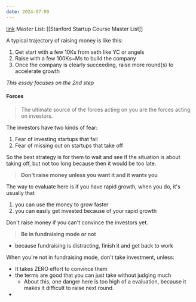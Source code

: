 ```yaml
---
date: 2024-07-09
---
```

[link](https://paulgraham.com/fr.html)
Master List: [[Stanford Startup Course Master List]]

A typical trajectory of raising money is like this:
1. Get start with a few 10Ks from seth like YC or angels
2. Raise with a few 100Ks~Ms to build the company
3. Once the company is clearly succeeding, raise more round(s) to accelerate growth

*This essay focuses on the 2nd step*

#### Forces
> The ultimate source of the forces acting on you are the forces acting on investors.

The investors have two kinds of fear:
1. Fear of investing startups that fail
2. Fear of missing out on startups that take off

So the best strategy is for them to wait and see if the situation is about taking off, but not too long because then it would be too late.

>**Don't raise money unless you want it and it wants you**

The way to evaluate here is if you have rapid growth, when you do, it's usually that
1. you can use the money to grow faster
2. you can easily get invested because of your rapid growth

Don't raise money if you can't convince the investors yet.

> **Be in fundraising mode or not**
- because fundraising is distracting, finish it and get back to work

When you're not in fundraising mode, don't take investment, unless:
- It takes ZERO effort to convince them
- the terms are good that you can just take without judging much
	- About this, one danger here is too high of a evaluation, because it makes it difficult to raise next round.
- 